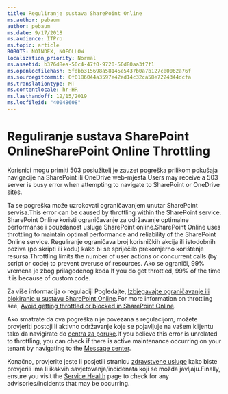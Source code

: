 ```yaml
---
title: Reguliranje sustava SharePoint Online
ms.author: pebaum
author: pebaum
ms.date: 9/17/2018
ms.audience: ITPro
ms.topic: article
ROBOTS: NOINDEX, NOFOLLOW
localization_priority: Normal
ms.assetid: b376d8ea-50c4-47f0-9720-50d80aa3f7f1
ms.openlocfilehash: 5fdbb315698a58145e5437b0a7b127ce0062a76f
ms.sourcegitcommit: 0f0186044a3597e42ad14c32ca58e7224344dcfa
ms.translationtype: MT
ms.contentlocale: hr-HR
ms.lasthandoff: 12/15/2019
ms.locfileid: "40048608"
---
```

# <a name="sharepoint-online-throttling"></a><span data-ttu-id="7861d-102">Reguliranje sustava SharePoint Online</span><span class="sxs-lookup"><span data-stu-id="7861d-102">SharePoint Online Throttling</span></span>

<span data-ttu-id="7861d-103">Korisnici mogu primiti 503 poslužitelj je zauzet pogreška prilikom pokušaja navigacije na SharePoint ili OneDrive web-mjesta.</span><span class="sxs-lookup"><span data-stu-id="7861d-103">Users may receive a 503 server is busy error when attempting to navigate to SharePoint or OneDrive sites.</span></span> 

<span data-ttu-id="7861d-104">Ta se pogreška može uzrokovati ograničavanjem unutar SharePoint servisa.</span><span class="sxs-lookup"><span data-stu-id="7861d-104">This error can be caused by throttling within the SharePoint service.</span></span> <span data-ttu-id="7861d-105">SharePoint Online koristi ograničavanje za održavanje optimalne performanse i pouzdanost usluge SharePoint online.</span><span class="sxs-lookup"><span data-stu-id="7861d-105">SharePoint Online uses throttling to maintain optimal performance and reliability of the SharePoint Online service.</span></span> <span data-ttu-id="7861d-106">Reguliranje ograničava broj korisničkih akcija ili istodobnih poziva (po skripti ili kodu) kako bi se spriječilo prekomjerno korištenje resursa.</span><span class="sxs-lookup"><span data-stu-id="7861d-106">Throttling limits the number of user actions or concurrent calls (by script or code) to prevent overuse of resources.</span></span> <span data-ttu-id="7861d-107">Ako se ograniči, 99% vremena je zbog prilagođenog koda.</span><span class="sxs-lookup"><span data-stu-id="7861d-107">If you do get throttled, 99% of the time it is because of custom code.</span></span>

<span data-ttu-id="7861d-108">Za više informacija o regulaciji Pogledajte, [Izbjegavajte ograničavanje ili blokiranje u sustavu SharePoint Online](https://docs.microsoft.com/sharepoint/dev/general-development/how-to-avoid-getting-throttled-or-blocked-in-sharepoint-online).</span><span class="sxs-lookup"><span data-stu-id="7861d-108">For more information on throttling see, [Avoid getting throttled or blocked in SharePoint Online](https://docs.microsoft.com/sharepoint/dev/general-development/how-to-avoid-getting-throttled-or-blocked-in-sharepoint-online).</span></span>

<span data-ttu-id="7861d-109">Ako smatrate da ova pogreška nije povezana s regulacijom, možete provjeriti postoji li aktivno održavanje koje se pojavljuje na vašem klijentu tako da navigirate do [centra za poruke](https://portal.office.com/adminportal/home#/MessageCenter).</span><span class="sxs-lookup"><span data-stu-id="7861d-109">If you believe this error is unrelated to throttling, you can check if there is active maintenance occurring on your tenant by navigating to the [Message center](https://portal.office.com/adminportal/home#/MessageCenter).</span></span>

 <span data-ttu-id="7861d-110">Konačno, provjerite jeste li posjetili stranicu [zdravstvene usluge](https://portal.office.com/adminportal/home#/servicehealth) kako biste provjerili ima li ikakvih savjetovanja/incidenata koji se možda javljaju.</span><span class="sxs-lookup"><span data-stu-id="7861d-110">Finally, ensure you visit the [Service Health](https://portal.office.com/adminportal/home#/servicehealth) page to check for any advisories/incidents that may be occurring.</span></span>

